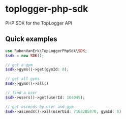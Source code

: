 # toplogger-php-sdk
PHP SDK for the TopLogger API

## Quick examples

```php
use RubenVanErk\TopLoggerPhpSdk\SDK;
$sdk = new SDK();

// get a gym
$sdk->gyms()->get(gymId: 8);

// get all gyms
$sdk->gyms()->all()

// find a user
$sdk->users()->get(userId: 104045);

// get ascends by user and gym
$sdk->ascends()->all(userUid: 7163205870, gymId: 8)
```
